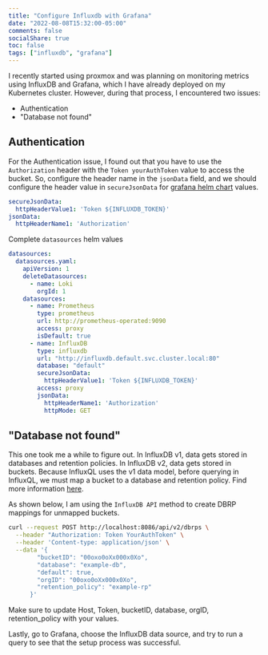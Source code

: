 ```yaml
---
title: "Configure Influxdb with Grafana"
date: "2022-08-08T15:32:00-05:00"
comments: false
socialShare: true
toc: false
tags: ["influxdb", "grafana"]
---
```


I recently started using proxmox and was planning on monitoring metrics using InfluxDB and Grafana, which I have already deployed on my Kubernetes cluster. However, during that process, I encountered two issues:

- Authentication
- "Database not found"

## Authentication

For the Authentication issue, I found out that you have to use the `Authorization` header with the `Token yourAuthToken` value to access the bucket. So, configure the header name in the `jsonData` field, and we should configure the header value in `secureJsonData` for [grafana helm chart](https://github.com/grafana/helm-charts/tree/main/charts/grafana) values.

```yaml
secureJsonData:
  httpHeaderValue1: 'Token ${INFLUXDB_TOKEN}'
jsonData:
  httpHeaderName1: 'Authorization'
```

Complete `datasources` helm values

```yaml
datasources:
  datasources.yaml:
    apiVersion: 1
    deleteDatasources:
      - name: Loki
        orgId: 1
    datasources:
      - name: Prometheus
        type: prometheus
        url: http://prometheus-operated:9090
        access: proxy
        isDefault: true
      - name: InfluxDB
        type: influxdb
        url: "http://influxdb.default.svc.cluster.local:80"
        database: "default"
        secureJsonData:
          httpHeaderValue1: 'Token ${INFLUXDB_TOKEN}'
        access: proxy
        jsonData:
          httpHeaderName1: 'Authorization'
          httpMode: GET
```

## "Database not found"

This one took me a while to figure out. In InfluxDB v1, data gets stored in databases and retention policies. In InfluxDB v2, data gets stored in buckets. Because InfluxQL uses the v1 data model, before querying in InfluxQL, we must map a bucket to a database and retention policy. Find more information [here](https://docs.influxdata.com/influxdb/v2.0/query-data/influxql/?t=InfluxDB+API#map-unmapped-buckets).

As shown below, I am using the `InfluxDB API` method to create DBRP mappings for unmapped buckets.

```bash
curl --request POST http://localhost:8086/api/v2/dbrps \
  --header "Authorization: Token YourAuthToken" \
  --header 'Content-type: application/json' \
  --data '{
        "bucketID": "00oxo0oXx000x0Xo",
        "database": "example-db",
        "default": true,
        "orgID": "00oxo0oXx000x0Xo",
        "retention_policy": "example-rp"
      }'
```

Make sure to update Host, Token, bucketID, database, orgID, retention_policy with your values.

Lastly, go to Grafana, choose the InfluxDB data source, and try to run a query to see that the setup process was successful.
